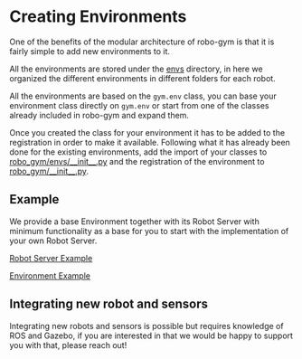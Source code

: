 # Creating Environments

One of the benefits of the modular architecture of robo-gym is that it is fairly simple to add new environments to it.

All the environments are stored under the [envs](robo_gym/envs) directory, in here we organized the different environments in different folders for each robot.

All the environments are based on the `gym.env` class, you can base your environment class directly on `gym.env` or start from one of the classes already included in robo-gym and expand them.

Once you created the class for your environment it has to be added to the registration in order to make it available. Following what it has already been done for the existing environments, add the import of your classes to [robo_gym/envs/\_\_init\_\_.py](robo_gym/envs/__init__.py) and the registration of the environment to [robo_gym/\_\_init\_\_.py](robo_gym/__init__.py).

## Example

We provide a base Environment together with its Robot Server with minimum functionality as a base for you to start with the implementation of your own Robot Server.

[Robot Server Example](https://github.com/jr-robotics/robo-gym-robot-servers/tree/master/example_robot_server)

[Environment Example](../robo_gym/envs/example/example_env.py)

## Integrating new robot and sensors

Integrating new robots and sensors is possible but requires knowledge of ROS and Gazebo, if you are interested in that we would be happy to support you with that, please reach out!
